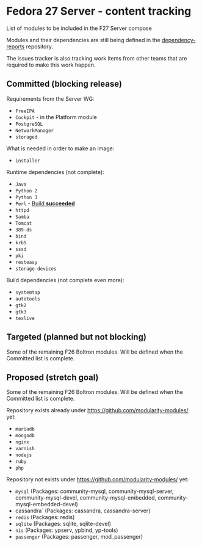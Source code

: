 # Fedora 27 Server - content tracking

List of modules to be included in the F27 Server compose

Modules and their dependencies are still being defined in the [dependency-reports](https://github.com/fedora-modularity/dependency-report) repository.

The issues tracker is also tracking work items from other teams that are required to make this work happen.

## Committed (blocking release)

Requirements from the Server WG:
* `FreeIPA`
* `Cockpit` - in the Platform module
* `PostgreSQL`
* `NetworkManager`
* `storaged`

What is needed in order to make an image:
* `installer`

Runtime dependencies (not complete):
* `Java`
* `Python 2`
* `Python 3`
* `Perl` - [Build **succeeded**](https://koji.fedoraproject.org/koji/packages?tagID=1964)
* `httpd`
* `Samba`
* `Tomcat`
* `389-ds`
* `bind`
* `krb5`
* `sssd`
* `pki`
* `resteasy`
* `storage-devices`

Build dependencies (not complete even more):
* `systemtap`
* `autotools`
* `gtk2`
* `gtk3`
* `texlive`

## Targeted (planned but not blocking)

Some of the remaining F26 Boltron modules. Will be defined when the Committed list is complete.

## Proposed (stretch goal)

Some of the remaining F26 Boltron modules. Will be defined when the Committed list is complete.

Repository exists already under https://github.com/modularity-modules/ yet:
* `mariadb`
* `mongodb`
* `nginx`
* `varnish`
* `nodejs`
* `ruby`
* `php`

Repository not exists under https://github.com/modularity-modules/ yet:
* `mysql`
  (Packages: community-mysql, community-mysql-server, community-mysql-devel, community-mysql-embedded, community-mysql-embedded-devel)
* cassandra`
  (Packages: cassandra, cassandra-server)
* `redis`
  (Packages: redis)
* `sqlite`
  (Packages: sqlite, sqlite-devel)
* `nis`
  (Packages: ypserv,  ypbind,  yp-tools)
* `passenger`
  (Packages: passenger, mod_passenger)

